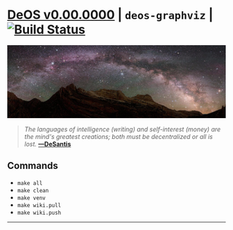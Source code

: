 # [DeOS v0.00.0000][000] | `deos-graphviz` | [![Build Status][001]][002]

[![var/assets/img/self-header.jpg][003]](https://github.com/libdeos/deos-graphviz/wiki)

> *The languages of intelligence (writing) and self-interest (money) are the*
> *mind's greatest creations; both must be decentralized or all is lost.*
> **[—DeSantis][004]**

## Commands

* `make all`
* `make clean`
* `make venv`
* `make wiki.pull`
* `make wiki.push`

---

[000]: https://libdeos.github.io/deos-graphviz/
[001]: https://travis-ci.org/libdeos/deos-graphviz.svg?branch=master
[002]: https://travis-ci.org/libdeos/deos-graphviz
[003]: var/assets/self-header.jpg
[004]: https://twitter.com/desantis/status/795023340704595968
